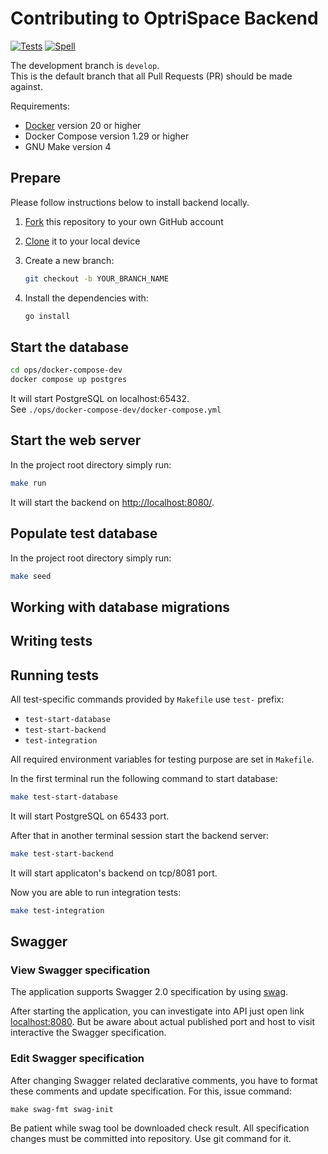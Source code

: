 # Contributing to OptriSpace Backend

[![Tests](https://github.com/optriment/optrispace-backend/actions/workflows/tests.yml/badge.svg)](https://github.com/optriment/optrispace-backend/actions/workflows/tests.yml)
[![Spell](https://github.com/optriment/optrispace-backend/actions/workflows/spell.yml/badge.svg)](https://github.com/optriment/optrispace-backend/actions/workflows/spell.yml)

The development branch is `develop`.\
This is the default branch that all Pull Requests (PR) should be made against.

Requirements:

* [Docker](https://www.docker.com/products/docker-desktop/) version 20 or higher
* Docker Compose version 1.29 or higher
* GNU Make version 4

## Prepare

Please follow instructions below to install backend locally.

1. [Fork](https://help.github.com/articles/fork-a-repo/)
   this repository to your own GitHub account

2. [Clone](https://help.github.com/articles/cloning-a-repository/)
   it to your local device

3. Create a new branch:

    ```sh
    git checkout -b YOUR_BRANCH_NAME
    ```

4. Install the dependencies with:

    ```sh
    go install
    ```

## Start the database

```sh
cd ops/docker-compose-dev
docker compose up postgres
```

It will start PostgreSQL on localhost:65432.\
See `./ops/docker-compose-dev/docker-compose.yml`

## Start the web server

In the project root directory simply run:

```sh
make run
```

It will start the backend on [http://localhost:8080/](http://localhost:8080/).

## Populate test database

In the project root directory simply run:

```sh
make seed
```

## Working with database migrations

## Writing tests

## Running tests

All test-specific commands provided by `Makefile` use `test-` prefix:

* `test-start-database`
* `test-start-backend`
* `test-integration`

All required environment variables for testing purpose are set in `Makefile`.

In the first terminal run the following command to start database:

```sh
make test-start-database
```

It will start PostgreSQL on 65433 port.

After that in another terminal session start the backend server:

```sh
make test-start-backend
```

It will start applicaton's backend on tcp/8081 port.

Now you are able to run integration tests:

```sh
make test-integration
```

## Swagger

### View Swagger specification

The application supports Swagger 2.0 specification by using [swag](https://github.com/swaggo/swag).

After starting the application, you can investigate into API just open link [localhost:8080](http://localhost:8080/swagger/index.html). But be aware about actual published port and host to visit interactive the Swagger specification.

### Edit Swagger specification

After changing Swagger related declarative comments, you have to format these comments and update specification. For this, issue command:

```
make swag-fmt swag-init
```

Be patient while swag tool be downloaded check result. All specification changes must be committed into repository. Use git command for it.
